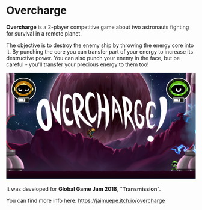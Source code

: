 # Overcharge

**Overcharge** is a 2-player competitive game about two astronauts fighting for survival in a remote planet.

The objective is to destroy the enemy ship by throwing the energy core into it. By punching the core you can transfer part of your energy to increase its destructive power. You can also punch your enemy in the face, but be careful - you'll transfer your precious energy to them too!

![A screenshot of the game](overcharge_screenshot.png?raw=true "A screenshot of the game")

It was developed for **Global Game Jam 2018**, "**Transmission**".

You can find more info here: https://jaimuepe.itch.io/overcharge
